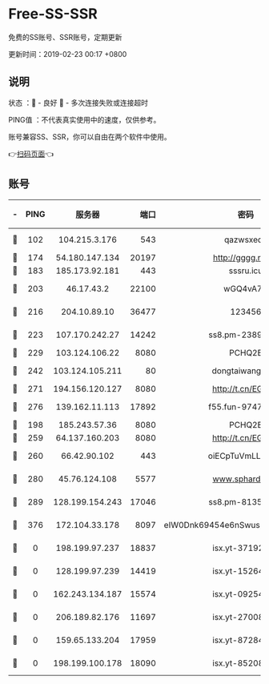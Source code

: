 # Free-SS-SSR

免费的SS账号、SSR账号，定期更新

更新时间：2019-02-23 00:17 +0800

## 说明

状态     ：🙂 - 良好 🙁 - 多次连接失败或连接超时

PING值   ：不代表真实使用中的速度，仅供参考。

账号兼容SS、SSR，你可以自由在两个软件中使用。

👉[扫码页面](https://liesauer.github.io/free-ss-ssr.github.io/)👈

## 账号

|-|PING|服务器|端口|密码|加密方式|区域|
|:----:|:----:|:-----:|-----:|:----:|:----:|:----:|
|🙂|102|104.215.3.176|543|qazwsxedc|aes-256-gcm|JP|
|🙂|174|54.180.147.134|20197|http://gggg.rocks|chacha20|KR|
|🙂|183|185.173.92.181|443|sssru.icu|rc4-md5|RU|
|🙂|203|46.17.43.2|22100|wGQ4vA7D|aes-256-gcm|RU|
|🙂|216|204.10.89.10|36477|123456|aes-256-cfb|US|
|🙂|223|107.170.242.27|14242|ss8.pm-23899495|aes-256-cfb|US|
|🙂|229|103.124.106.22|8080|PCHQ2E|rc4-md5|US|
|🙂|242|103.124.105.211|80|dongtaiwang.com|aes-256-cfb|US|
|🙂|271|194.156.120.127|8080|http://t.cn/EGJIyrl|rc4-md5|RU|
|🙂|276|139.162.11.113|17892|f55.fun-97471497|aes-256-cfb|SG|
|🙂|198|185.243.57.36|8080|PCHQ2E|rc4-md5|US|
|🙂|259|64.137.160.203|8080|http://t.cn/EGJIyrl|rc4-md5|CA|
|🙂|260|66.42.90.102|443|oiECpTuVmLLxk4Ts|aes-256-cfb|US|
|🙂|280|45.76.124.108|5577|www.sphard.com|aes-256-cfb|AU|
|🙂|289|128.199.154.243|17046|ss8.pm-81354782|aes-256-cfb|SG|
|🙂|376|172.104.33.178|8097|eIW0Dnk69454e6nSwuspv9DmS201tQ0D|aes-256-cfb|SG|
|🙁|0|198.199.97.237|18837|isx.yt-37192163|aes-256-cfb|US|
|🙁|0|128.199.97.239|14419|isx.yt-15264430|aes-256-cfb|SG|
|🙁|0|162.243.134.187|15574|isx.yt-09254887|aes-256-cfb|US|
|🙁|0|206.189.82.176|11697|isx.yt-27008665|aes-256-cfb|SG|
|🙁|0|159.65.133.204|17959|isx.yt-87284897|aes-256-cfb|SG|
|🙁|0|198.199.100.178|18090|isx.yt-85208704|aes-256-cfb|US|
